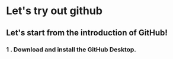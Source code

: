 # Let's try out github
## Let's start from the introduction of GitHub!
### 1 . Download and install the GitHub Desktop.